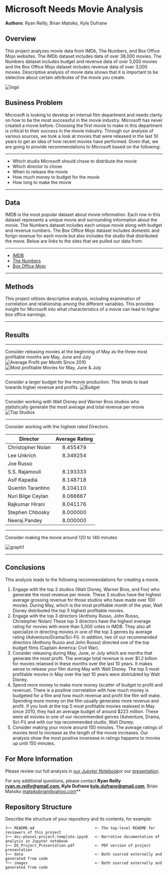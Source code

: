 # Microsoft Needs Movie Analysis

**Authors**: Ryan Reilly, Brian Matsiko, Kyle Dufrane

## Overview

This project analyzes movie data from IMDb, The Numbers, and Box Office Mojo websites. The IMDb dataset includes data of over 38,000 movies. The Numbers dataset includes budget and revenue data of over 5,000 movies and the Box Office Mojo dataset includes revenue data of over 3,000 movies. Descriptive analysis of movie data shows that it is important to be slelective about certain attributes of the movie you create.

![logo](images/logo.jpeg)

## Business Problem

Microsoft is looking to develop an internal film department and needs clarity on how to be the most successful in the movie industry. Microsoft has never created a movie before. Choosing the first movie to make in this department is critical to their success in the movie industry. Through our analysis of various sources, we took a look at movies that were released in the last 10 years to get an idea of how recent movies have performed. Given that, we are going to provide recommendations to Microsoft based on the following:
***
* Which studio Microsoft should chose to distribute the movie
* Which director to chose
* When to release the movie
* How much money to budget for the movie
* How long to make the movie
***

## Data

IMDB is the most popular dataset about movie information. Each row in this dataset represents a unique movie and surrounding information about the movie. The Numbers dataset includes each unique movie along with budget and revenue numbers. The Box Office Mojo dataset includes domestic and forign revenue for each movie but also includes the studio that distributed the move. Below are links to the sites that we pulled our data from:

***
* [IMDB](https://www.imdb.com/interfaces/)
* [The Numbers](https://www.the-numbers.com)
* [Box Office Mojo](https://www.boxofficemojo.com)
***

## Methods

This project utilizes descriptive analysis, including examination of correlation and relationship among the different variables. This provides insight for Microsoft into what characteristics of a movie can lead to higher box office earnings.

***

## Results

***
Consider releasing movies at the beginning of May as the three most profitable months are May, June and July
![Average Profit per Month Since 2010](./images/profit_per_month.png)
![Most profitable Movies for May, June & July](./images/most_profitable_movies.png)
***

Consider a larger budget for the movie production. This tends to lead towards higher revenue and profits.
![Budget](./images/budget_profit_revenue.png)
***

Consider working with Walt Disney and Warner Bros studios who statistically generate the most average and total revenue per movie
![Top Studios](./images/top_studios_revenue.png)
***

Consider working with the highest rated Directors.

| Director           | Average Rating|
| -------------      |:-------------:| 
| Christopher Nolan  |8.455479       | 
| Lee Unkrich        |8.349254       | 
| Joe Russo|         |8.198621       |
| S.S. Rajamouli     |8.193333       | 
| Asif Kapadia       |8.148718       | 
| Quentin Tarantino  |8.104110       | 
| Nuri Bilge Ceylan  |8.066667       | 
| Rajkumar Hirani    |8.041176       | 
| Stephen Chbosky    |8.000000       | 
| Neeraj Pandey      |8.000000       | 
***

Consider making the movie around 120 to 140 minutes

![graph1](./images/rating_runtime_minutes.png)

***


## Conclusions

This analysis leads to the following recommendations for creating a movie.
1. Engage with the top 3 studios (Walt Disney, Warner Bros, and Fox) who generate the most revenue per movie.
These 3 studios have the highest average grossing revenue for those studios who have made over 100 movies. During May, which is the most profitable month of the year, Walt Disney distributed the top 5 highest profitable movies.
2. Engage with the top 3 directors (Anthony Russo, John Russo, Christopher Nolan)
These top 3 directors have the highest everage rating for movies with more than 5,000 votes in IMDB. They also all specialize in directing movies in one of the top 3 genres by average rating (Adventure/Drama/Sci-Fi). In addtion, two of our recommended directors (Anthony Russo and John Russo) directed one of the top budget films (Captain America: Civil War).
3. Consider releasing during May, June, or July which are months that generate the most profit.
The average total revenue is over $1.2 billion for movies relaesed in these months over the last 10 years. It makes sense to release your film during May with Walt Disney. The top 5 most profitable movies in May over the last 10 years were distriubted by Walt Disney.
4. Spend more money to make more money (scatter of budget to profit and revenue).
There is a positive corrrelation with how much money is budgeted for a film and how much revenue and profit the film will make. Spending more money on the film usually generates more revenue and profit. If you look at the top 5 most profitable movies realesed in May since 2010, they had an average budget of around $223 million. These were all movies in one of our recommended genres (Adventure, Drama, Sci-Fi) and with our top recommended studio, Walt Disney.
5. Consider making your movie around 150 minutes.
The average ratings of movies tend to increase as the length of the movie increases. Our analysis show the most positive incerease in ratings happens to movies up until 150 minutes.


## For More Information

Please review our full analysis in [our Jupyter Notebook](./final_notebook.ipynb)or our [presentation](./DS_Project_Presentation.pdf).

For any additional questions, please contact **Ryan Reilly ryan.m.reilly@gmail.com, Kyle Dufrane kyle.dufrane@gmail.com**, Brian Matsiko matsikobrian@yahoo.com**

## Repository Structure

Describe the structure of your repository and its contents, for example:

```
├── README.md                           <- The top-level README for reviewers of this project
├── dsc-phase1-project-template.ipynb   <- Narrative documentation of analysis in Jupyter notebook
├── DS_Project_Presentation.pdf         <- PDF version of project presentation
├── data                                <- Both sourced externally and generated from code
└── images                              <- Both sourced externally and generated from code
```

